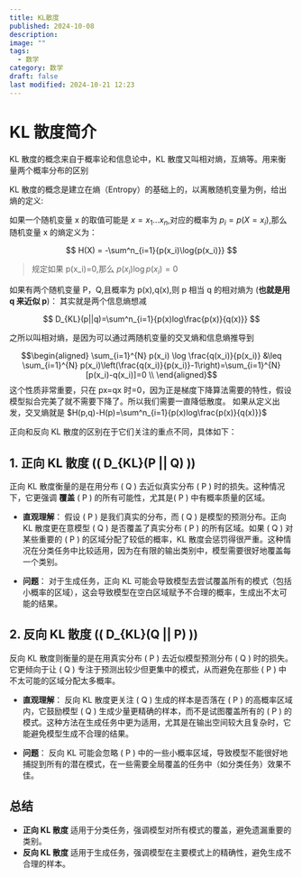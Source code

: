 ```yaml
---
title: KL散度
published: 2024-10-08
description: 
image: ""
tags:
  - 数学
category: 数学
draft: false
last modified: 2024-10-21 12:23
---
```


# KL 散度简介

KL 散度的概念来自于概率论和信息论中，KL 散度又叫相对熵，互熵等。用来衡量两个概率分布的区别

KL 散度的概念是建立在熵（Entropy）的基础上的，以离散随机变量为例，给出熵的定义:

如果一个随机变量 x 的取值可能是 $x={x_1...x_n}$,对应的概率为 $p_i=p(X=x_i)$,那么随机变量 x 的熵定义为：

$$
H(X) = -\sum^n_{i=1}{p(x_i)\log{p(x_i)}}
$$

> 规定如果 p(x_i)=0,那么 $p(x_i)\log{p(x_i)}=0$

如果有两个随机变量 P，Q,且概率为 p(x),q(x),则 p 相当 q 的相对熵为 (**也就是用 q 来近似 p**)： 其实就是两个信息熵想减

$$
D_{KL}(p||q)=\sum^n_{i=1}{p(x)log\frac{p(x)}{q(x)}}
$$

之所以叫相对熵，是因为可以通过两随机变量的交叉熵和信息熵推导到

$$\begin{aligned}
\sum_{i=1}^{N} p(x_i) \log \frac{q(x_i)}{p(x_i)} &\leq \sum_{i=1}^{N} p(x_i)\left(\frac{q(x_i)}{p(x_i)}-1\right)=\sum_{i=1}^{N}[p(x_i)-q(x_i)]=0 \\
\end{aligned}$$这个性质非常重要，只在 px=qx 时=0，因为正是梯度下降算法需要的特性，假设模型拟合完美了就不需要下降了。所以我们需要一直降低散度。
如果从定义出发，交叉熵就是 $H(p,q)-H(p)=\sum^n_{i=1}{p(x)log\frac{p(x)}{q(x)}}$

正向和反向 KL 散度的区别在于它们关注的重点不同，具体如下：

## 1. **正向 KL 散度** (\( D_{KL}(P || Q) \))

正向 KL 散度衡量的是在用分布 \( Q \) 去近似真实分布 \( P \) 时的损失。这种情况下，它更强调 **覆盖** \( P \) 的所有可能性，尤其是\( P \) 中有概率质量的区域。

- **直观理解**：
  假设 \( P \) 是我们真实的分布，而 \( Q \) 是模型的预测分布。正向 KL 散度更在意模型 \( Q \) 是否覆盖了真实分布 \( P \) 的所有区域。如果 \( Q \) 对某些重要的 \( P \) 的区域分配了较低的概率，KL 散度会惩罚得很严重。这种情况在分类任务中比较适用，因为在有限的输出类别中，模型需要很好地覆盖每一个类别。

- **问题**：
  对于生成任务，正向 KL 可能会导致模型去尝试覆盖所有的模式（包括小概率的区域），这会导致模型在空白区域赋予不合理的概率，生成出不太可能的结果。

## 2. **反向 KL 散度** (\( D_{KL}(Q || P) \))

反向 KL 散度则衡量的是在用真实分布 \( P \) 去近似模型预测分布 \( Q \) 时的损失。它更倾向于让 \( Q \) 专注于预测出较少但更集中的模式，从而避免在那些 \( P \) 中不太可能的区域分配太多概率。

- **直观理解**：
  反向 KL 散度更关注 \( Q \) 生成的样本是否落在 \( P \) 的高概率区域内，它鼓励模型 \( Q \) 生成少量更精确的样本，而不是试图覆盖所有的 \( P \) 的模式。这种方法在生成任务中更为适用，尤其是在输出空间较大且复杂时，它能避免模型生成不合理的结果。

- **问题**：
  反向 KL 可能会忽略 \( P \) 中的一些小概率区域，导致模型不能很好地捕捉到所有的潜在模式，在一些需要全局覆盖的任务中（如分类任务）效果不佳。

## 总结

- **正向 KL 散度** 适用于分类任务，强调模型对所有模式的覆盖，避免遗漏重要的类别。
- **反向 KL 散度** 适用于生成任务，强调模型在主要模式上的精确性，避免生成不合理的样本。
